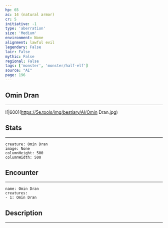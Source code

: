 ```yaml
---
hp: 65
ac: 14 (natural armor)
cr: 5
initiative: -1
type: 'aberration'    
size: 'Medium'
environment: None
alignment: lawful evil
legendary: False
lair: False
mythic: False
regional: False
tags: ['monster', 'monster/half-elf']
source: "AI"
page: 196
---
```


## Omin Dran
---

![|600](https://5e.tools/img/bestiary/AI/Omin Dran.jpg)

## Stats
---

```statblock
creature: Omin Dran
image: None
columnHeight: 500
columnWidth: 500
```

## Encounter
---

```encounter-table
name: Omin Dran
creatures:
- 1: Omin Dran
```

## Description
---




